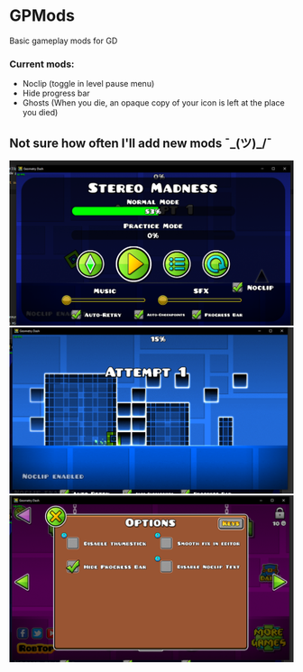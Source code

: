# GPMods

Basic gameplay mods for GD

### Current mods:

 * Noclip (toggle in level pause menu)
 * Hide progress bar
 * Ghosts (When you die, an opaque copy of your icon is left at the place you died)

## Not sure how often I'll add new mods ¯\_(ツ)_/¯

![](https://raw.githubusercontent.com/HJfod/GPMods/master/github/noclip.png)
![](https://raw.githubusercontent.com/HJfod/GPMods/master/github/enabled.png)
![](https://raw.githubusercontent.com/HJfod/GPMods/master/github/options.png)

